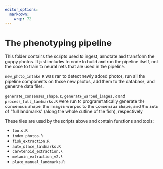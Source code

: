 ```yaml
---
editor_options: 
  markdown: 
    wrap: 72
---
```


# The phenotyping pipeline

This folder contains the scripts used to ingest, annotate and transform the guppy photos. It just includes to code to build and run the pipeline itself, not the code to train to neural nets that are used in the pipeline.

`new_photo_intake.R` was ran to detect newly added photos, run all the pipeline components on those new photos, add them to the database, and generate data files.

`generate_consensus_shape.R`, `generate_warped_images.R` and `process_full_landmarks.R` were run to programmatically generate the consensus shape, the images warped to the consensus shape, and the sets of "full landmarks" (along the whole outline of the fish), respectively.

These files are used by the scripts above and contain functions and tools: 

- `tools.R`
- `index_photos.R`
- `fish_extraction.R`
- `auto_place_landmarks.R`
- `carotenoid_extraction.R`
- `melanin_extraction_v2.R`
- `place_manual_landmarks.R`
